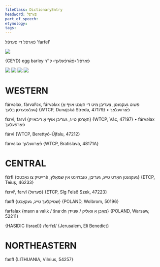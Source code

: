```yaml
---
fileClass: DictionaryEntry
headword: פֿאַרפֿל
part_of_speech: 
etymology: 
tags: 
---
```

פֿאַרפֿל
די
פֿערפֿל
'farfel'

![](https://ia802902.us.archive.org/9/items/Yiddish-Dialect-Maps/Herzog6-15-FarflRosheprokim-ChannelOfEthnographicExtinction-262.jpg)

{CEYD}
egg barley	פֿאַרפֿל ‹פֿאַ֜רפֿעלעך› ל״ר

![](https://ia802902.us.archive.org/9/items/Yiddish-Dialect-Maps/Herzog2-2-PreparationOfFarfl-19.jpg)
![](https://ia802902.us.archive.org/9/items/Yiddish-Dialect-Maps/Herzog2-23-25-FarflRosheprokim-37.jpg)
![](https://ia902902.us.archive.org/9/items/Yiddish-Dialect-Maps/Herzog2-4-MajorEthnographicDiscontinuity-20.jpg)
![](https://ia802902.us.archive.org/9/items/Yiddish-Dialect-Maps/Herzog5-60-63-FarflFartikShternLernt-196.jpg)

WESTERN
========

fárvəlɔx, fárvəlʲɔx, fárvəlʌx {פּשוט געקנעטן, צעריבן מיט די האַנט אויף אַ געלעכערטן בלעך} {WTCP, Dunajská Streda, 47179}
	•	פֿ́אַרוועלאָך

fɛrvl, farvl {האַרטן טייג, געריבן אויף אַ ריבאײַזן} {WTCP, Vác, 47197}
	•	fárvəlax פֿאַרפֿעלעך

fárvl {WTCP, Berettyó-Újfalu, 47212}

fárvɛləx פֿאַרוועלעך {WTCP, Bratislava, 48171A} 

CENTRAL
========

fɛ́rfl {געקנעטן האַרט טייג, געריבן, געברוינט אין שמאַלץ, פֿרײַטיק צו נאַכטס} {ETCP, Teiuș, 46233}

fɛrvlʲ, fɛrvl {פֿערוול} {ETCP, Sîg Felső Szek, 47223}

faʀfɫ {שטיקלעך טייג, געקאָכט} {POLAND, Wolbrom, 50196}

farfalax {maxn a valɩk / šnaˑdn מאַכן אַ וואַליק / שנײַדן} {POLAND, Warsaw, 52211}

{HASIDIC (Israel)}
/fɛrfɛl/ {Jerusalem, Eli Benedict}

NORTHEASTERN
==============

faʀfl {LITHUANIA, Vilnius, 54257}